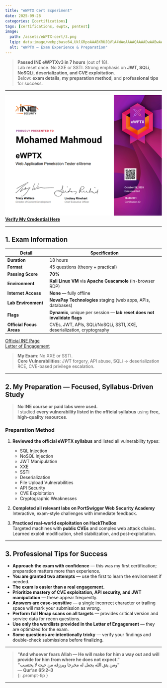 ```yaml
---
title: "eWPTX Cert Experiment"
date: 2025-09-28
categories: [certifications]
tags: [certifications, ewptx, pentest]
image:
  path: /assets/eWPTX-cert/3.png
  lqip: data:image/webp;base64,UklGRpoAAABXRUJQVlA4WAoAAAAQAAAADwAABwAAQUxQSDIAAAARL0AmbZurmr57yyIiqE8oiG0bejIYEQTgqiDA9vqnsUSI6H+oAERp2HZ65qP/VIAWAFZQOCBCAAAA8AEAnQEqEAAIAAVAfCWkAALp8sF8rgRgAP7o9FDvMCkMde9PK7euH5M1m6VWoDXf2FkP3BqV0ZYbO6NA/VFIAAAA
  alt: "eWPTX — Exam Experience & Preparation"
---
```


> **Passed INE eWPTXv3 in 7 hours** (out of 18).  
> Lab reset once. No XXE or SSTI. Strong emphasis on **JWT, SQLi, NoSQLi, deserialization, and CVE exploitation**.  
> Below: **exam details**, **my preparation method**, and **professional tips** for success.

---

![eWPTXv3 Certificate](/assets/eWPTX-cert/certificate.png "Official eWPTXv3 Certificate")  
**[Verify My Credential Here](https://certs.ine.com/1d475a43-b04e-4ced-bf46-481b346aeaaf#acc.M1WgEBmT)**

---

## 1. Exam Information

| Detail | Specification |
|-------|---------------|
| **Duration** | 18 hours |
| **Format** | 45 questions (theory + practical) |
| **Passing Score** | **70%** |
| **Environment** | **Kali Linux VM** via **Apache Guacamole** (in-browser RDP) |
| **Internet Access** | **None** — fully offline |
| **Lab Environment** | **NovaPay Technologies** staging (web apps, APIs, databases) |
| **Flags** | **Dynamic**, unique per session — **lab reset does not invalidate flags** |
| **Official Focus Areas** | CVEs, JWT, APIs, SQLi/NoSQLi, SSTI, XXE, deserialization, cryptography |

[Official INE Page](https://ine.com/security/certifications/ewptx-certification)  
[Letter of Engagement](https://drive.google.com/file/d/1fZnkrLpImKqm52r-D23B1Zv5MexK5O7Z/view)

> **My Exam**: No XXE or SSTI.  
> **Core Vulnerabilities**: JWT forgery, API abuse, SQLi → deserialization RCE, CVE-based privilege escalation.

---

## 2. My Preparation — Focused, Syllabus-Driven Study

> **No INE course or paid labs were used.**  
> I studied **every vulnerability listed in the official syllabus** using **free, high-quality resources**.

### Preparation Method

1. **Reviewed the official eWPTX syllabus** and listed all vulnerability types:
   - SQL Injection
   - NoSQL Injection
   - JWT Manipulation
   - XXE
   - SSTI
   - Deserialization
   - File Upload Vulnerabilities
   - API Security
   - CVE Exploitation
   - Cryptographic Weaknesses

2. **Completed all relevant labs on PortSwigger Web Security Academy**  
   Interactive, exam-style challenges with immediate feedback.

3. **Practiced real-world exploitation on HackTheBox**  
   Targeted machines with **public CVEs** and complex web attack chains.  
   Learned exploit modification, shell stabilization, and post-exploitation.

---

## 3. Professional Tips for Success

- **Approach the exam with confidence** — this was my first certification; preparation matters more than experience.  
- **You are granted two attempts** — use the first to learn the environment if needed.  
- **The exam is easier than a real engagement.**  
- **Prioritize mastery of CVE exploitation, API security, and JWT manipulation** — these appear frequently.  
- **Answers are case-sensitive** — a single incorrect character or trailing space will mark your submission as wrong.  
- **Perform full Nmap scans on all targets** — provides critical version and service data for recon questions.  
- **Use only the wordlists provided in the Letter of Engagement** — they are optimized for the exam.  
- **Some questions are intentionally tricky** — verify your findings and double-check submissions before finalizing.

---

> **"And whoever fears Allah — He will make for him a way out and will provide for him from where he does not expect."**  
> **"ومن يتق الله يجعل له مخرجا ويرزقه من حيث لا يحتسب"**  
> — **Qur’an 65:2–3**  
{: .prompt-tip }
---